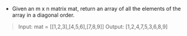 - Given an m x n matrix mat, return an array of all the elements of the array in a diagonal order.

> Input: mat = [[1,2,3],[4,5,6],[7,8,9]]
> Output: [1,2,4,7,5,3,6,8,9]
